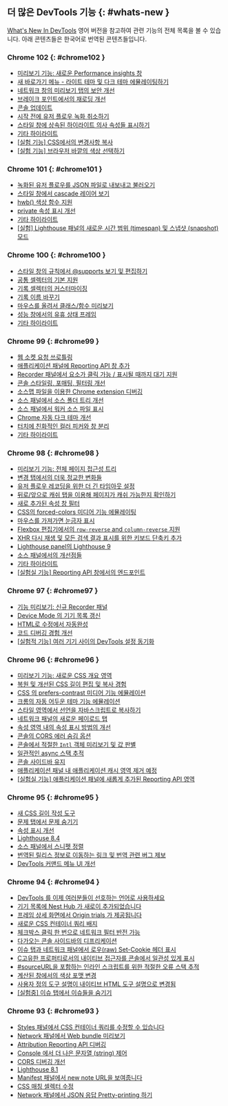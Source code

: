 ## 더 많은 DevTools 기능 {: #whats-new }

<a href="/tags/new-in-devtools/" translate="no">What's New In DevTools</a> 영어 버전을 참고하여 관련 기능의 전체 목록을 볼 수 있습니다. 아래 콘텐츠들은 한국어로 번역된 콘텐츠들입니다.


<!-- ### Chrome 103 {: #chrome103 }

* [Capture double-click and right-click events in the Recorder panel](/ko/blog/new-in-devtools-103/#recorder)
* [New timespan and snapshot mode in the Lighthouse panel](/ko/blog/new-in-devtools-103/#lighthouse)
* [Improved zoom control in the Performance Insights panel](/ko/blog/new-in-devtools-103/#zoom)
* [Confirm to delete a performance recording](/ko/blog/new-in-devtools-103/#delete)
* [Picking a color outside of the browser](/ko/blog/new-in-devtools-103/#color)
* [Improved inline value preview during debugging](/ko/blog/new-in-devtools-103/#inline-preview)
* [Support large blobs for virtual authenticators](/ko/blog/new-in-devtools-103/#webauthn)
* [New keyboard shortcuts in the Sources panel](/ko/blog/new-in-devtools-103/#shortcuts)
* [Sourcemaps improvements](/ko/blog/new-in-devtools-103/#sourcemaps) -->


### Chrome 102 {: #chrome102 }

* [미리보기 기능: 새로운 Performance insights 창](/ko/blog/new-in-devtools-102/#perf)
* [새 바로가기 메뉴 -  라이트 테마 및 다크 테마 에뮬레이팅하기](/ko/blog/new-in-devtools-102/#emulation)
* [네트워크 창의 미리보기 탭의 보안 개선](/ko/blog/new-in-devtools-102/#network-preview)
* [브레이크 포인트에서의 재로딩 개선](/ko/blog/new-in-devtools-102/#debugger)
* [콘솔 업데이트](/ko/blog/new-in-devtools-102/#console)
* [시작 전에 유저 플로우 녹화 취소하기](/ko/blog/new-in-devtools-102/#recorder)
* [스타일 창에 상속된 하이라이트 의사 속성들 표시하기](/ko/blog/new-in-devtools-102/#pseudo)
* [기타 하이라이트](/ko/blog/new-in-devtools-102/#misc)
* [[실험 기능] CSS에서의 변경사항 복사](/ko/blog/new-in-devtools-102/#copy)
* [[실험 기능] 브라우저 바깥의 색상 선택하기](/ko/blog/new-in-devtools-102/#color-picker)


### Chrome 101 {: #chrome101 }

* [녹화된 유저 플로우를 JSON 파일로 내보내고 불러오기](/ko/blog/new-in-devtools-101/#recorder)
* [스타일 창에서 cascade 레이어 보기](/ko/blog/new-in-devtools-101/#layer)
* [hwb() 색상 함수 지원](/ko/blog/new-in-devtools-101/#hwb)
* [private 속성 표시 개선](/ko/blog/new-in-devtools-101/#private-props)
* [기타 하이라이트](/ko/blog/new-in-devtools-101/#misc)
* [[실험] Lighthouse 패널의 새로운 시간 범위 (timespan) 및 스냅샷 (snapshot) 모드](/ko/blog/new-in-devtools-101/#lighthouse)


### Chrome 100 {: #chrome100 }

* [스타일 창의 규칙에서 @supports 보기 및 편집하기](/ko/blog/new-in-devtools-100/#supports)
* [공통 셀렉터의 기본 지원](/ko/blog/new-in-devtools-100/#selector)
* [기록 셀렉터의 커스터마이징](/ko/blog/new-in-devtools-100/#customize-selector)
* [기록 이름 바꾸기](/ko/blog/new-in-devtools-100/#recorder-rename)
* [마우스를 올려서 클래스/함수 미리보기](/ko/blog/new-in-devtools-100/#properties)
* [성능 창에서의 유휴 상태 프레임](/ko/blog/new-in-devtools-100/#perf)
* [기타 하이라이트](/ko/blog/new-in-devtools-100/#misc)

### Chrome 99 {: #chrome99 }

* [웹 소켓 요청 쓰로틀링](/ko/blog/new-in-devtools-99/#websocket)
* [애플리케이션 패널에 Reporting API 창 추가](/ko/blog/new-in-devtools-99/#reporting-api)
* [Recorder 패널에서 요소가 클릭 가능 / 표시될 때까지 대기 지원](/ko/blog/new-in-devtools-99/#recorder)
* [콘솔 스타일링, 포매팅, 필터링 개선](/ko/blog/new-in-devtools-99/#console)
* [소스맵 파일을 이용한 Chrome extension 디버깅](/ko/blog/new-in-devtools-99/#extension)
* [소스 패널에서 소스 폴더 트리 개선](/ko/blog/new-in-devtools-99/#source-tree)
* [소스 패널에서 워커 소스 파일 표시](/ko/blog/new-in-devtools-99/#worker-sourcemap)
* [Chrome 자동 다크 테마 개선](/ko/blog/new-in-devtools-99/#auto-dark-mode)
* [터치에 친화적인 컬러 피커와 창 분리](/ko/blog/new-in-devtools-99/#touch-friendly)
* [기타 하이라이트](/ko/blog/new-in-devtools-99/#misc)

### Chrome 98 {: #chrome98 }
* [미리보기 기능: 전체 페이지 접근성 트리](/ko/blog/new-in-devtools-98/#a11y-tree)
* [변경 탭에서의 더욱 정교한 변화들](/ko/blog/new-in-devtools-98/#changes)
* [유저 플로우 레코딩을 위한 더 긴 타임아웃 설정](/ko/blog/new-in-devtools-98/#recorder-timeout)
* [뒤로/앞으로 캐쉬 탭을 이용해 페이지가 캐쉬 가능한지 확인하기](/ko/blog/new-in-devtools-98/#bfcache)
* [새로 추가된 속성 창 필터](/ko/blog/new-in-devtools-98/#properties)
* [CSS의 forced-colors 미디어 기능 에뮬레이팅](/ko/blog/new-in-devtools-98/#forced-colors)
* [마우스를 가져가면 눈금자 표시](/ko/blog/new-in-devtools-98/#show-rulers)
* [Flexbox 편집기에서의 `row-reverse` and `column-reverse` 지원](/ko/blog/new-in-devtools-98/#flexbox-editor)
* [XHR 다시 재생 및 모든 검색 결과 표시를 위한 키보드 단축키 추가](/ko/blog/new-in-devtools-98/#shortcuts)
* [Lighthouse panel의 Lighthouse 9](/ko/blog/new-in-devtools-98/#lighthouse)
* [소스 패널에서의 개선점들](/ko/blog/new-in-devtools-98/#sources)
* [기타 하이라이트](/ko/blog/new-in-devtools-98/#misc)
* [[실험실 기능] Reporting API 창에서의 엔드포인트](/ko/blog/new-in-devtools-98/#reporting-api)


### Chrome 97 {: #chrome97 }

* [기능 미리보기: 신규 Recorder 패널](/ko/blog/new-in-devtools-97/#recorder)
* [Device Mode 의 기기 목록 갱신](/ko/blog/new-in-devtools-97/#device)
* [HTML로 수정에서 자동완성](/ko/blog/new-in-devtools-97/#code-completion)
* [코드 디버깅 경험 개선](/ko/blog/new-in-devtools-97/#debugging)
* [[실험적 기능] 여러 기기 사이의 DevTools 설정 동기화](/ko/blog/new-in-devtools-97/#sync)

### Chrome 96 {: #chrome96 }

* [미리보기 기능: 새로운 CSS 개요 영역](/ko/blog/new-in-devtools-96/#css-overview)
* [복원 및 개선된 CSS 길이 편집 및 복사 경험](/ko/blog/new-in-devtools-96/#length)
* [CSS 의 prefers-contrast 미디어 기능 에뮬레이션](/ko/blog/new-in-devtools-96/#prefers-contrast)
* [크롬의 자동 어두운 테마 기능 에뮬레이션](/ko/blog/new-in-devtools-96/#auto-dark-mode)
* [스타일 영역에서 선언을 자바스크립트로 복사하기](/ko/blog/new-in-devtools-96/#copy-as-js)
* [네트워크 패널의 새로운 페이로드 탭](/ko/blog/new-in-devtools-96/#payload)
* [속성 영역 내의 속성 표시 방법의 개선](/ko/blog/new-in-devtools-96/#properties)
* [콘솔의 CORS 에러 숨김 옵션](/ko/blog/new-in-devtools-96/#hide-cors-errors)
* [콘솔에서 적절한 `Intl` 객체 미리보기 및 값 판별](/ko/blog/new-in-devtools-96/#intl)
* [일관적인 async 스택 추적](/ko/blog/new-in-devtools-96/#async)
* [콘솔 사이드바 유지](/ko/blog/new-in-devtools-96/#console-sidebar)
* [애플리케이션 패널 내 애플리케이션 캐시 영역 제거 예정](/ko/blog/new-in-devtools-96/#app-cache)
* [[실험실 기능] 애플리케이션 패널에 새롭게 추가된 Reporting API 영역](/ko/blog/new-in-devtools-96/#reporting-api)

### Chrome 95 {: #chrome95 }

* [새 CSS 길이 작성 도구](/ko/blog/new-in-devtools-95/#length)
* [문제 탭에서 문제 숨기기](/ko/blog/new-in-devtools-95/#hide-issues)
* [속성 표시 개선](/ko/blog/new-in-devtools-95/#properties)
* [Lighthouse 8.4](/ko/blog/new-in-devtools-95/#lighthouse)
* [소스 패널에서 스니펫 정렬](/ko/blog/new-in-devtools-95/#snippets)
* [번역된 릴리스 정보로 이동하는 링크 및 번역 관련 버그 제보](/ko/blog/new-in-devtools-95/#localized)
* [DevTools 커맨드 메뉴 UI 개선](/ko/blog/new-in-devtools-95/#command-menu)

### Chrome 94 {: #chrome94 }

* [DevTools 를 이제 여러분들이 선호하는 언어로 사용하세요](/ko/blog/new-in-devtools-94/#localized)
* [기기 목록에 Nest Hub 가 새로이 추가되었습니다](/ko/blog/new-in-devtools-94/#nest-hub)
* [프레임 상세 화면에서 Origin trials 가 제공됩니다](/ko/blog/new-in-devtools-94/#origin-trials)
* [새로운 CSS 컨테이너 쿼리 배지](/ko/blog/new-in-devtools-94/#container-queries)
* [체크박스 클릭 한 번으로 네트워크 필터 반전 가능](/ko/blog/new-in-devtools-94/#nvert-network-filter)
* [다가오는 콘솔 사이드바의 디프리케이션](/ko/blog/new-in-devtools-94/#deprecated)
* [이슈 탭과 네트워크 패널에서 로우(raw) Set-Cookie 헤더 표시](/ko/blog/new-in-devtools-94/#raw-cookies)
* [C고유한 프로퍼티로서의 내이티브 접근자를 콘솔에서 일관성 있게 표시](/ko/blog/new-in-devtools-94/#native-accessors)
* [#sourceURL을 포함하는 인라인 스크립트를 위한 적절한 오류 스택 추적](/ko/blog/new-in-devtools-94/#inline-script)
* [계산된 창에서의 색상 포맷 변경](/ko/blog/new-in-devtools-94/#color-unit)
* [사용자 정의 도구 설명이 내이티브 HTML 도구 설명으로 변경됨](/ko/blog/new-in-devtools-94/#tooltip)
* [[실험중] 이슈 탭에서 이슈들을 숨기기](/ko/blog/new-in-devtools-94/#hide-issues)

### Chrome 93 {: #chrome93 }

* [Styles 패널에서 CSS 컨테이너 쿼리를 수정할 수 있습니다](/ko/blog/new-in-devtools-93/#container-queries)
* [Network 패널에서 Web bundle 미리보기](/ko/blog/new-in-devtools-93/#web-bundle)
* [Attribution Reporting API 디버깅](/ko/blog/new-in-devtools-93/#attribution-reporting)
* [Console 에서 더 나은 문자열 (string) 제어](/ko/blog/new-in-devtools-93/#string)
* [CORS 디버깅 개선](/ko/blog/new-in-devtools-93/#cors)
* [Lighthouse 8.1](/ko/blog/new-in-devtools-93/#lighthouse)
* [Manifest 패널에서 new note URL을 보여줍니다](/ko/blog/new-in-devtools-93/#new-note-url)
* [CSS 매칭 셀렉터 수정](/ko/blog/new-in-devtools-93/#matching-selectors)
* [Network 패널에서 JSON 응답 Pretty-printing 하기](/ko/blog/new-in-devtools-93/#pretty-print-json)
